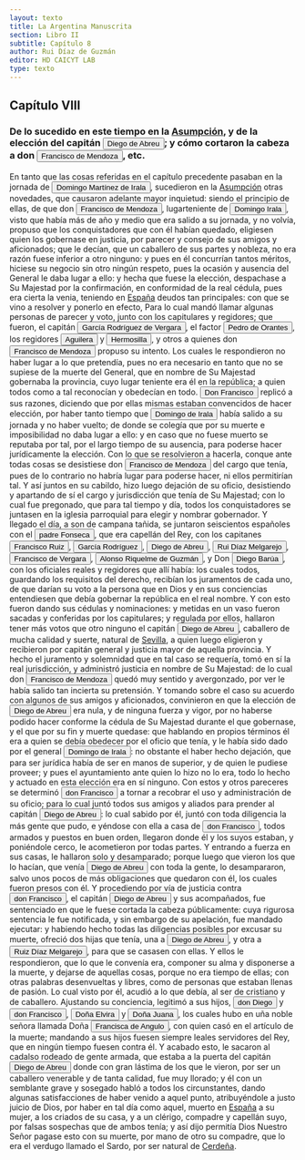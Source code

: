 ```yaml
---
layout: texto
title: La Argentina Manuscrita
section: Libro II
subtitle: Capítulo 8
author: Rui Díaz de Guzmán
editor: HD CAICYT LAB
type: texto
---
```


## Capítulo VIII
### De lo sucedido en este tiempo en la <a href="https://recogito.pelagios.org/document/wzqxhk0h3vpikm/part/1/edit#f1f64025-f6ba-4ed7-9bce-59d98a8930a1" target="_blank">Asumpción</a>, y de la elección del capitán <button class="balloon" data-balloon-pos="up" data-balloon-length="large" data-balloon="person">Diego de Abreu</button>; y cómo cortaron la cabeza a don <button class="balloon" data-balloon-pos="up" data-balloon-length="large" data-balloon="person">Francisco de Mendoza</button>, etc.


En tanto que las cosas referidas en el capítulo precedente pasaban en la jornada de <button class="balloon" data-balloon-pos="up" data-balloon-length="large" data-balloon="person">Domingo Martínez de Irala</button>, sucedieron en la <a href="https://recogito.pelagios.org/document/wzqxhk0h3vpikm/part/1/edit#9f24d79c-3b6a-494a-8c4e-128bd23d9387" target="_blank">Asumpción</a> otras novedades, que causaron adelante mayor inquietud: siendo el principio de ellas, de que don <button class="balloon" data-balloon-pos="up" data-balloon-length="large" data-balloon="person">Francisco de Mendoza</button>, lugarteniente de <button class="balloon" data-balloon-pos="up" data-balloon-length="large" data-balloon="person">Domingo Irala</button>, visto que había más de año y medio que era salido a su jornada, y no volvía, propuso que los conquistadores que con él habían quedado, eligiesen quien los gobernase en justicia, por parecer y consejo de sus amigos y aficionados; que le decían, que un caballero de sus partes y nobleza, no era razón fuese inferior a otro ninguno: y pues en él concurrían tantos méritos, hiciese su negocio sin otro ningún respeto, pues la ocasión y ausencia del General le daba lugar a ello: y hecha que fuese la elección, despachase a Su Majestad por la confirmación, en conformidad de la real cédula, pues era cierta la venia, teniendo en <a href="https://recogito.pelagios.org/document/wzqxhk0h3vpikm/part/1/edit#8aa17a74-5bfa-427d-824a-7ec4a5c47d07" target="_blank">España</a> deudos tan principales: con que se vino a resolver y ponerlo en efecto, Para lo cual mandó llamar algunas personas de parecer y voto, junto con los capitulares y regidores; que fueron, el capitán <button class="balloon" data-balloon-pos="up" data-balloon-length="large" data-balloon="person">García Rodríguez de Vergara</button>, el factor <button class="balloon" data-balloon-pos="up" data-balloon-length="large" data-balloon="person">Pedro de Orantes</button>, los regidores <button class="balloon" data-balloon-pos="up" data-balloon-length="large" data-balloon="person">Aguilera</button> y <button class="balloon" data-balloon-pos="up" data-balloon-length="large" data-balloon="person">Hermosilla</button>, y otros a quienes don <button class="balloon" data-balloon-pos="up" data-balloon-length="large" data-balloon="person">Francisco de Mendoza</button> propuso su intento. Los cuales le respondieron no haber lugar a lo que pretendía, pues no era necesario en tanto que no se supiese de la muerte del General, que en nombre de Su Majestad gobernaba la provincia, cuyo lugar teniente era él en la república; a quien todos como a tal reconocían y obedecían en todo. <button class="balloon" data-balloon-pos="up" data-balloon-length="large" data-balloon="person">Don Francisco</button> replicó a sus razones, diciendo que por ellas mismas estaban convencidos de hacer elección, por haber tanto tiempo que <button class="balloon" data-balloon-pos="up" data-balloon-length="large" data-balloon="person">Domingo de Irala</button> había salido a su jornada y no haber vuelto; de donde se colegía que por su muerte e imposibilidad no daba lugar a ello: y en caso que no fuese muerto se reputaba por tal, por el largo tiempo de su ausencia, para poderse hacer jurídicamente la elección. Con lo que se resolvieron a hacerla, conque ante todas cosas se desistiese don <button class="balloon" data-balloon-pos="up" data-balloon-length="large" data-balloon="person">Francisco de Mendoza</button> del cargo que tenía, pues de lo contrario no habría lugar para poderse hacer, ni ellos permitirían tal. Y así juntos en su cabildo, hizo luego dejación de su oficio, desistiendo y apartando de sí el cargo y jurisdicción que tenía de Su Majestad; con lo cual fue pregonado, que para tal tiempo y día, todos los conquistadores se juntasen en la iglesia parroquial para elegir y nombrar gobernador. Y llegado el día, a son de campana tañida, se juntaron seiscientos españoles con el <button class="balloon" data-balloon-pos="up" data-balloon-length="large" data-balloon="person">padre Fonseca</button>, que era capellán del Rey, con los capitanes <button class="balloon" data-balloon-pos="up" data-balloon-length="large" data-balloon="person">Francisco Ruiz</button>, <button class="balloon" data-balloon-pos="up" data-balloon-length="large" data-balloon="person">García Rodríguez</button>, <button class="balloon" data-balloon-pos="up" data-balloon-length="large" data-balloon="person">Diego de Abreu</button>, <button class="balloon" data-balloon-pos="up" data-balloon-length="large" data-balloon="person">Rui Díaz Melgarejo</button>, <button class="balloon" data-balloon-pos="up" data-balloon-length="large" data-balloon="person">Francisco de Vergara</button>, <button class="balloon" data-balloon-pos="up" data-balloon-length="large" data-balloon="person">Alonso Riquelme de Guzmán</button>, y Don <button class="balloon" data-balloon-pos="up" data-balloon-length="large" data-balloon="person">Diego Barúa</button>, con los oficiales reales y regidores que allí había: los cuales todos, guardando los requisitos del derecho, recibían los juramentos de cada uno, de que darían su voto a la persona que en Dios y en sus conciencias entendiesen que debía gobernar la república en el real nombre. Y con esto fueron dando sus cédulas y nominaciones: y metidas en un vaso fueron sacadas y conferidas por los capitulares; y regulada por ellos, hallaron tener más votos que otro ninguno el capitán <button class="balloon" data-balloon-pos="up" data-balloon-length="large" data-balloon="person">Diego de Abreu</button>, caballero de mucha calidad y suerte, natural de <a href="https://recogito.pelagios.org/document/wzqxhk0h3vpikm/part/1/edit#d099cc8a-eba2-46bb-9832-fe89f0b1862f" target="_blank">Sevilla</a>, a quien luego eligieron y recibieron por capitán general y justicia mayor de aquella provincia. Y hecho el juramento y solemnidad que en tal caso se requería, tomó en sí la real jurisdicción, y administró justicia en nombre de Su Majestad: de lo cual don <button class="balloon" data-balloon-pos="up" data-balloon-length="large" data-balloon="person">Francisco de Mendoza</button> quedó muy sentido y avergonzado, por ver le había salido tan incierta su pretensión. Y tomando sobre el caso su acuerdo con algunos de sus amigos y aficionados, convinieron en que la elección de <button class="balloon" data-balloon-pos="up" data-balloon-length="large" data-balloon="person">Diego de Abreu</button> era nula, y de ninguna fuerza y vigor, por no haberse podido hacer conforme la cédula de Su Majestad durante el que gobernase, y el que por su fin y muerte quedase: que hablando en propios términos él era a quien se debía obedecer por el oficio que tenía, y le había sido dado por el general <button class="balloon" data-balloon-pos="up" data-balloon-length="large" data-balloon="person">Domingo de Irala</button>: no obstante el haber hecho dejación, que para ser jurídica había de ser en manos de superior, y de quien le pudiese proveer; y pues el ayuntamiento ante quien lo hizo no lo era, todo lo hecho y actuado en esta elección era en sí ninguno. Con estos y otros pareceres se determinó <button class="balloon" data-balloon-pos="up" data-balloon-length="large" data-balloon="person">don Francisco</button> a tornar a recobrar el uso y administración de su oficio; para lo cual juntó todos sus amigos y aliados para prender al capitán <button class="balloon" data-balloon-pos="up" data-balloon-length="large" data-balloon="person">Diego de Abreu</button>: lo cual sabido por él, juntó con toda diligencia la más gente que pudo, e yéndose con ella a casa de <button class="balloon" data-balloon-pos="up" data-balloon-length="large" data-balloon="person">don Francisco</button>, todos armados y puestos en buen orden, llegaron donde él y los suyos estaban, y poniéndole cerco, le acometieron por todas partes. Y entrando a fuerza en sus casas, le hallaron solo y desamparado; porque luego que vieron los que lo hacían, que venía <button class="balloon" data-balloon-pos="up" data-balloon-length="large" data-balloon="person">Diego de Abreu</button> con toda la gente, lo desampararon, salvo unos pocos de más obligaciones que quedaron con él, los cuales fueron presos con él. Y procediendo por vía de justicia contra <button class="balloon" data-balloon-pos="up" data-balloon-length="large" data-balloon="person">don Francisco</button>, el capitán <button class="balloon" data-balloon-pos="up" data-balloon-length="large" data-balloon="person">Diego de Abreu</button> y sus acompañados, fue sentenciado en que le fuese cortada la cabeza públicamente: cuya rigurosa sentencia le fue notificada, y sin embargo de su apelación, fue mandado ejecutar: y habiendo hecho todas las diligencias posibles por excusar su muerte, ofreció dos hijas que tenía, una a <button class="balloon" data-balloon-pos="up" data-balloon-length="large" data-balloon="person">Diego de Abreu</button>, y otra a <button class="balloon" data-balloon-pos="up" data-balloon-length="large" data-balloon="person">Ruiz Díaz Melgarejo</button>, para que se casasen con ellas. Y ellos le respondieron, que lo que le convenía era, componer su alma y disponerse a la muerte, y dejarse de aquellas cosas, porque no era tiempo de ellas; con otras palabras desenvueltas y libres, como de personas que estaban llenas de pasión. Lo cual visto por él, acudió a lo que debía, al ser de cristiano y de caballero. Ajustando su conciencia, legitimó a sus hijos, <button class="balloon" data-balloon-pos="up" data-balloon-length="large" data-balloon="person">don Diego</button> y <button class="balloon" data-balloon-pos="up" data-balloon-length="large" data-balloon="person">don Francisco</button>, <button class="balloon" data-balloon-pos="up" data-balloon-length="large" data-balloon="person">Doña Elvira</button> y <button class="balloon" data-balloon-pos="up" data-balloon-length="large" data-balloon="person">Doña Juana</button>, los cuales hubo en uña noble señora llamada Doña <button class="balloon" data-balloon-pos="up" data-balloon-length="large" data-balloon="person">Francisca de Angulo</button>, con quien casó en el artículo de la muerte; mandando a sus hijos fuesen siempre leales servidores del Rey, que en ningún tiempo fuesen contra él. Y acabado esto, le sacaron al cadalso rodeado de gente armada, que estaba a la puerta del capitán <button class="balloon" data-balloon-pos="up" data-balloon-length="large" data-balloon="person">Diego de Abreu</button> donde con gran lástima de los que le vieron, por ser un caballero venerable y de tanta calidad, fue muy llorado; y él con un semblante grave y sosegado habló a todos los circunstantes, dando algunas satisfacciones de haber venido a aquel punto, atribuyéndole a justo juicio de Dios, por haber en tal día como aquel, muerto en <a href="https://recogito.pelagios.org/document/wzqxhk0h3vpikm/part/1/edit#a7009071-87f2-403e-b9e1-f3e6b5a5726c" target="_blank">España</a> a su mujer, a los criados de su casa, y a un clérigo, compadre y capellán suyo, por falsas sospechas que de ambos tenía; y así dijo permitía Dios Nuestro Señor pagase esto con su muerte, por mano de otro su compadre, que lo era el verdugo llamado el Sardo, por ser natural de <a href="https://recogito.pelagios.org/document/wzqxhk0h3vpikm/part/1/edit#d668c5c3-1c2f-4885-902f-86865869b423" target="_blank">Cerdeña</a>.